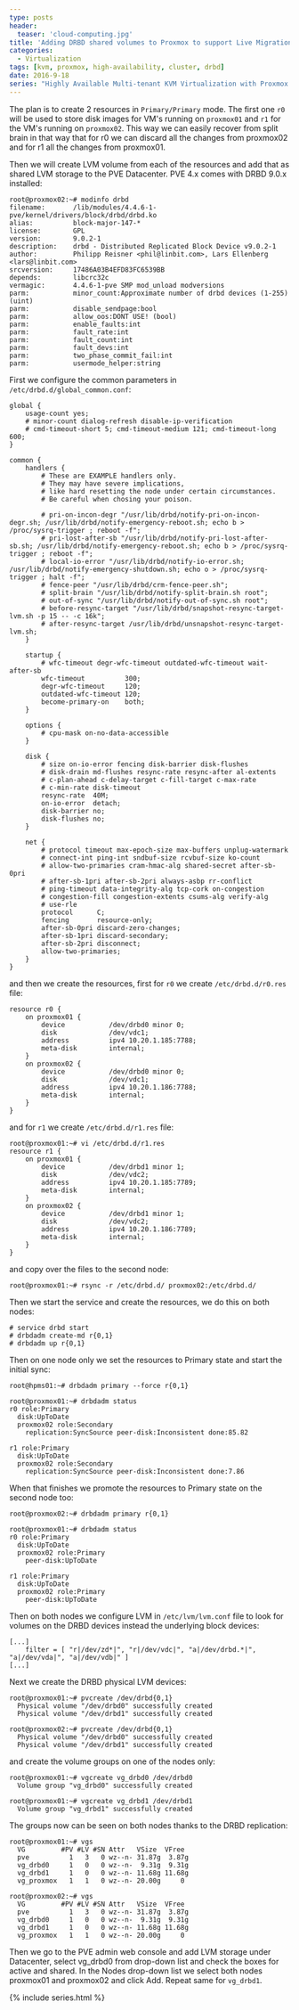 ```yaml
---
type: posts
header:
  teaser: 'cloud-computing.jpg'
title: 'Adding DRBD shared volumes to Proxmox to support Live Migration'
categories: 
  - Virtualization
tags: [kvm, proxmox, high-availability, cluster, drbd]
date: 2016-9-18
series: "Highly Available Multi-tenant KVM Virtualization with Proxmox PVE and OpenVSwitch"
---
```


The plan is to create 2 resources in `Primary/Primary` mode. The first one `r0` will be used to store disk images for VM's running on `proxmox01` and `r1` for the VM's running on `proxmox02`. This way we can easily recover from split brain in that way that for r0 we can discard all the changes from proxmox02 and for r1 all the changes from proxmox01.

Then we will create LVM volume from each of the resources and add that as shared LVM storage to the PVE Datacenter. PVE 4.x comes with DRBD 9.0.x installed:

```
root@proxmox02:~# modinfo drbd
filename:       /lib/modules/4.4.6-1-pve/kernel/drivers/block/drbd/drbd.ko
alias:          block-major-147-*
license:        GPL
version:        9.0.2-1
description:    drbd - Distributed Replicated Block Device v9.0.2-1
author:         Philipp Reisner <phil@linbit.com>, Lars Ellenberg <lars@linbit.com>
srcversion:     17486A03B4EFD83FC6539BB
depends:        libcrc32c
vermagic:       4.4.6-1-pve SMP mod_unload modversions
parm:           minor_count:Approximate number of drbd devices (1-255) (uint)
parm:           disable_sendpage:bool
parm:           allow_oos:DONT USE! (bool)
parm:           enable_faults:int
parm:           fault_rate:int
parm:           fault_count:int
parm:           fault_devs:int
parm:           two_phase_commit_fail:int
parm:           usermode_helper:string
```

First we configure the common parameters in `/etc/drbd.d/global_common.conf`:

```
global {
    usage-count yes;
    # minor-count dialog-refresh disable-ip-verification
    # cmd-timeout-short 5; cmd-timeout-medium 121; cmd-timeout-long 600;
}
 
common {
    handlers {
        # These are EXAMPLE handlers only.
        # They may have severe implications,
        # like hard resetting the node under certain circumstances.
        # Be careful when chosing your poison.
 
        # pri-on-incon-degr "/usr/lib/drbd/notify-pri-on-incon-degr.sh; /usr/lib/drbd/notify-emergency-reboot.sh; echo b > /proc/sysrq-trigger ; reboot -f";
        # pri-lost-after-sb "/usr/lib/drbd/notify-pri-lost-after-sb.sh; /usr/lib/drbd/notify-emergency-reboot.sh; echo b > /proc/sysrq-trigger ; reboot -f";
        # local-io-error "/usr/lib/drbd/notify-io-error.sh; /usr/lib/drbd/notify-emergency-shutdown.sh; echo o > /proc/sysrq-trigger ; halt -f";
        # fence-peer "/usr/lib/drbd/crm-fence-peer.sh";
        # split-brain "/usr/lib/drbd/notify-split-brain.sh root";
        # out-of-sync "/usr/lib/drbd/notify-out-of-sync.sh root";
        # before-resync-target "/usr/lib/drbd/snapshot-resync-target-lvm.sh -p 15 -- -c 16k";
        # after-resync-target /usr/lib/drbd/unsnapshot-resync-target-lvm.sh;
    }
 
    startup {
        # wfc-timeout degr-wfc-timeout outdated-wfc-timeout wait-after-sb
        wfc-timeout          300;
        degr-wfc-timeout     120;
        outdated-wfc-timeout 120;
        become-primary-on    both;
    }
 
    options {
        # cpu-mask on-no-data-accessible
    }
 
    disk {
        # size on-io-error fencing disk-barrier disk-flushes
        # disk-drain md-flushes resync-rate resync-after al-extents
        # c-plan-ahead c-delay-target c-fill-target c-max-rate
        # c-min-rate disk-timeout
        resync-rate  40M;
        on-io-error  detach;
        disk-barrier no;
        disk-flushes no;
    }
 
    net {
        # protocol timeout max-epoch-size max-buffers unplug-watermark
        # connect-int ping-int sndbuf-size rcvbuf-size ko-count
        # allow-two-primaries cram-hmac-alg shared-secret after-sb-0pri
        # after-sb-1pri after-sb-2pri always-asbp rr-conflict
        # ping-timeout data-integrity-alg tcp-cork on-congestion
        # congestion-fill congestion-extents csums-alg verify-alg
        # use-rle
        protocol      C;
        fencing       resource-only;
        after-sb-0pri discard-zero-changes;
        after-sb-1pri discard-secondary;
        after-sb-2pri disconnect;
        allow-two-primaries;
    }
}
```

and then we create the resources, first for `r0` we create `/etc/drbd.d/r0.res` file:

```
resource r0 {
    on proxmox01 {
        device           /dev/drbd0 minor 0;
        disk             /dev/vdc1;
        address          ipv4 10.20.1.185:7788;
        meta-disk        internal;
    }
    on proxmox02 {
        device           /dev/drbd0 minor 0;
        disk             /dev/vdc1;
        address          ipv4 10.20.1.186:7788;
        meta-disk        internal;
    }
}
```

and for `r1` we create `/etc/drbd.d/r1.res` file:

```
root@proxmox01:~# vi /etc/drbd.d/r1.res
resource r1 {
    on proxmox01 {
        device           /dev/drbd1 minor 1;
        disk             /dev/vdc2;
        address          ipv4 10.20.1.185:7789;
        meta-disk        internal;
    }
    on proxmox02 {
        device           /dev/drbd1 minor 1;
        disk             /dev/vdc2;
        address          ipv4 10.20.1.186:7789;
        meta-disk        internal;
    }
}
```

and copy over the files to the second node:

```
root@proxmox01:~# rsync -r /etc/drbd.d/ proxmox02:/etc/drbd.d/
```

Then we start the service and create the resources, we do this on both nodes:

```
# service drbd start
# drbdadm create-md r{0,1}
# drbdadm up r{0,1}
```

Then on one node only we set the resources to Primary state and start the initial sync:

```
root@hpms01:~# drbdadm primary --force r{0,1}
 
root@proxmox01:~# drbdadm status
r0 role:Primary
  disk:UpToDate
  proxmox02 role:Secondary
    replication:SyncSource peer-disk:Inconsistent done:85.82
 
r1 role:Primary
  disk:UpToDate
  proxmox02 role:Secondary
    replication:SyncSource peer-disk:Inconsistent done:7.86
```

When that finishes we promote the resources to Primary state on the second node too:

```
root@proxmox02:~# drbdadm primary r{0,1}
 
root@proxmox01:~# drbdadm status
r0 role:Primary
  disk:UpToDate
  proxmox02 role:Primary
    peer-disk:UpToDate
 
r1 role:Primary
  disk:UpToDate
  proxmox02 role:Primary
    peer-disk:UpToDate
```

Then on both nodes we configure LVM in `/etc/lvm/lvm.conf` file to look for volumes on the DRBD devices instead the underlying block devices:

```
[...]
    filter = [ "r|/dev/zd*|", "r|/dev/vdc|", "a|/dev/drbd.*|", "a|/dev/vda|", "a|/dev/vdb|" ]
[...]
```

Next we create the DRBD physical LVM devices:

```
root@proxmox01:~# pvcreate /dev/drbd{0,1}
  Physical volume "/dev/drbd0" successfully created
  Physical volume "/dev/drbd1" successfully created
 
root@proxmox02:~# pvcreate /dev/drbd{0,1}
  Physical volume "/dev/drbd0" successfully created
  Physical volume "/dev/drbd1" successfully created
```

and create the volume groups on one of the nodes only:

```
root@proxmox01:~# vgcreate vg_drbd0 /dev/drbd0
  Volume group "vg_drbd0" successfully created
 
root@proxmox01:~# vgcreate vg_drbd1 /dev/drbd1
  Volume group "vg_drbd1" successfully created
```

The groups now can be seen on both nodes thanks to the DRBD replication:

```
root@proxmox01:~# vgs
  VG         #PV #LV #SN Attr   VSize  VFree
  pve          1   3   0 wz--n- 31.87g  3.87g
  vg_drbd0     1   0   0 wz--n-  9.31g  9.31g
  vg_drbd1     1   0   0 wz--n- 11.68g 11.68g
  vg_proxmox   1   1   0 wz--n- 20.00g     0
 
root@proxmox02:~# vgs
  VG         #PV #LV #SN Attr   VSize  VFree
  pve          1   3   0 wz--n- 31.87g  3.87g
  vg_drbd0     1   0   0 wz--n-  9.31g  9.31g
  vg_drbd1     1   0   0 wz--n- 11.68g 11.68g
  vg_proxmox   1   1   0 wz--n- 20.00g     0
```

Then we go to the PVE admin web console and add LVM storage under Datacenter, select vg_drbd0 from drop-down list and check the boxes for active and shared. In the Nodes drop-down list we select both nodes proxmox01 and proxmox02 and click Add. Repeat same for `vg_drbd1`.

{% include series.html %}
